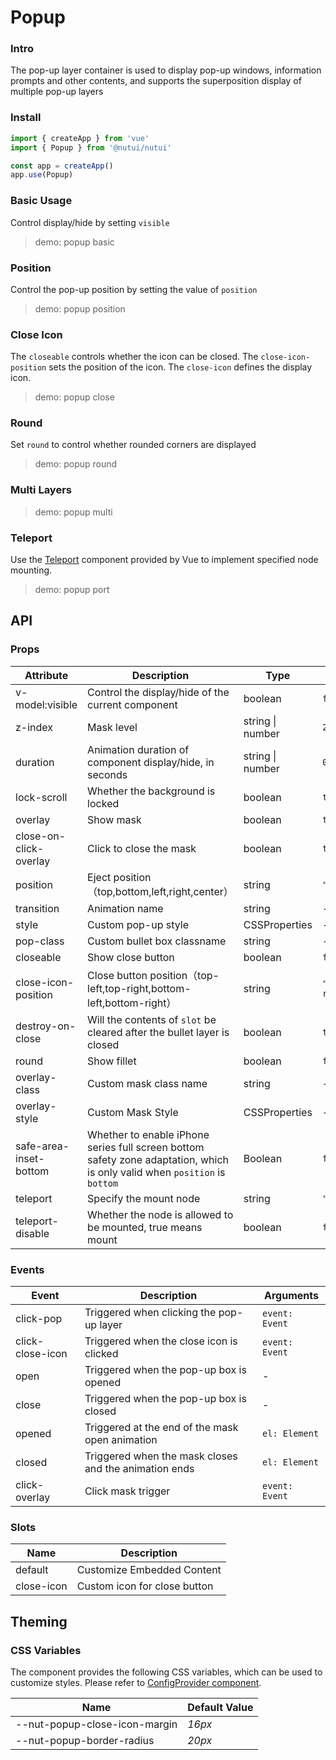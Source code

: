 # Popup

### Intro

The pop-up layer container is used to display pop-up windows, information prompts and other contents, and supports the superposition display of multiple pop-up layers

### Install

```js
import { createApp } from 'vue'
import { Popup } from '@nutui/nutui'

const app = createApp()
app.use(Popup)
```

### Basic Usage

Control display/hide by setting `visible`

> demo: popup basic

### Position

Control the pop-up position by setting the value of `position`

> demo: popup position

### Close Icon

The `closeable` controls whether the icon can be closed. The `close-icon-position` sets the position of the icon. The `close-icon` defines the display icon.

> demo: popup close

### Round

Set `round` to control whether rounded corners are displayed

> demo: popup round

### Multi Layers

> demo: popup multi

### Teleport

Use the [Teleport](https://vuejs.org/guide/built-ins/teleport.html) component provided by Vue to implement specified node mounting.

> demo: popup port

## API

### Props

| Attribute | Description | Type | Default |
| --- | --- | --- | --- |
| v-model:visible | Control the display/hide of the current component | boolean | `false` |
| z-index | Mask level | string \| number | `2000` |
| duration | Animation duration of component display/hide, in seconds | string \| number | `0.3` |
| lock-scroll | Whether the background is locked | boolean | `true` |
| overlay | Show mask | boolean | `true` |
| close-on-click-overlay | Click to close the mask | boolean | `true` |
| position | Eject position（top,bottom,left,right,center） | string | `"center"` |
| transition | Animation name | string | - |
| style | Custom pop-up style | CSSProperties | - |
| pop-class | Custom bullet box classname | string | - |
| closeable | Show close button | boolean | `false` |
| close-icon-position | Close button position（top-left,top-right,bottom-left,bottom-right） | string | `"top-right"` |
| destroy-on-close | Will the contents of `slot` be cleared after the bullet layer is closed | boolean | `true` |
| round | Show fillet | boolean | `false` |
| overlay-class | Custom mask class name | string | - |
| overlay-style | Custom Mask Style | CSSProperties | - |
| safe-area-inset-bottom | Whether to enable iPhone series full screen bottom safety zone adaptation, which is only valid when `position` is `bottom` | Boolean | `false` |
| teleport | Specify the mount node | string | `"body"` |
| teleport-disable | Whether the node is allowed to be mounted, true means mount | boolean | `false` |

### Events

| Event | Description | Arguments |
| --- | --- | --- |
| click-pop | Triggered when clicking the pop-up layer | `event: Event` |
| click-close-icon | Triggered when the close icon is clicked | `event: Event` |
| open | Triggered when the pop-up box is opened | - |
| close | Triggered when the pop-up box is closed | - |
| opened | Triggered at the end of the mask open animation | `el: Element` |
| closed | Triggered when the mask closes and the animation ends | `el: Element` |
| click-overlay | Click mask trigger | `event: Event` |

### Slots

| Name | Description |
| --- | --- |
| default | Customize Embedded Content |
| close-icon | Custom icon for close button |

## Theming

### CSS Variables

The component provides the following CSS variables, which can be used to customize styles. Please refer to [ConfigProvider component](#/en-US/component/configprovider).

| Name | Default Value |
| --- | --- |
| --nut-popup-close-icon-margin | _16px_ |
| --nut-popup-border-radius | _20px_ |
